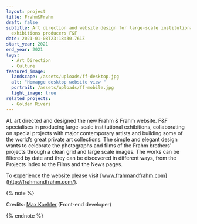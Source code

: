 ```yaml
---
layout: project
title: Frahm&Frahm
draft: false
subtitle: Art direction and website design for large-scale institutional
  exhibitions producers F&F
date: 2021-01-08T23:18:30.761Z
start_year: 2021
end_year: 2021
tags:
  - Art Direction
  - Culture
featured_image:
  landscape: /assets/uploads/ff-desktop.jpg
  alt: "Homapge desktop website view "
  portrait: /assets/uploads/ff-mobile.jpg
  light_image: true
related_projects:
  - Golden Rivers
---
```

AL art directed and designed the new Frahm & Frahm website. F&F specialises in producing large-scale institutional exhibitions, collaborating on special projects with major contemporary artists and building some of the world’s great private art collections. The simple and elegant design wants to celebrate the photographs and films of the Frahm brothers' projects through a clean grid and large scale images. The works can be filtered by date and they can be discovered in different ways, from the Projects index to the Films and the News pages.

To experience the website please visit [www.frahmandfrahm.com](http://frahmandfrahm.com/).

{% note %}



Credits: [Max Koehler](maxkoehler) (Front-end developer)



{% endnote %}